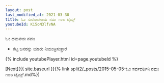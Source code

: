```yaml
---
layout: post
last_modified_at: 2021-03-30
title: ಓಂ ಸುಲೋಚನಾಯ ನಮಃ ೧೦೮ ಟೈಮ್ಸ್
youtubeId: Ki5oN3lfvNA
---
```

 
 
 ಓಂ ದಮನಯ ನಮಃ  
 
 -  ಕೆಟ್ಟ ಜನರನ್ನು ಯಾರು ನಿಯಂತ್ರಿಸುತ್ತಾರೆ 
 
  
 
  
 
 
 
 
 
 


{% include youtubePlayer.html id=page.youtubeId %}
 
[Next]({{ site.baseurl }}{% link  split2/_posts/2015-05-05-ಓಂ ಸರ್ವದರ್ಶಿನಿ ನಮಃ ೧೦೮ ಟೈಮ್ಸ್.md%})
 
